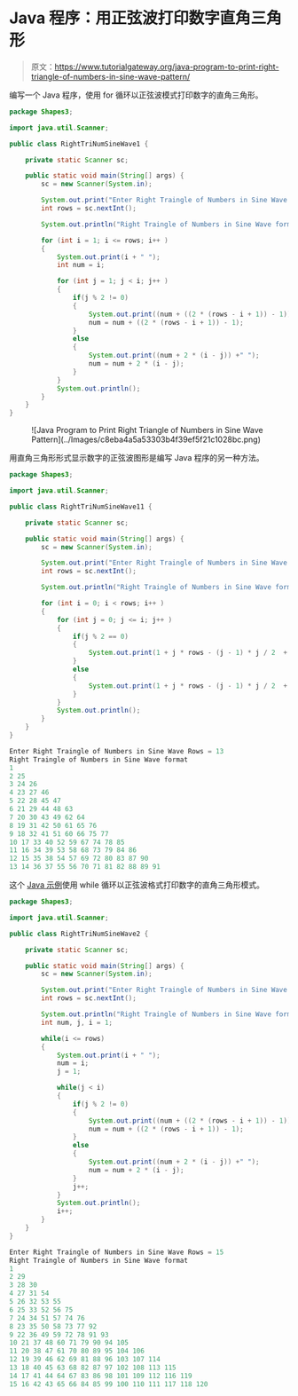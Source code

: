 # Java 程序：用正弦波打印数字直角三角形

> 原文：<https://www.tutorialgateway.org/java-program-to-print-right-triangle-of-numbers-in-sine-wave-pattern/>

编写一个 Java 程序，使用 for 循环以正弦波模式打印数字的直角三角形。

```java
package Shapes3;

import java.util.Scanner;

public class RightTriNumSineWave1 {

	private static Scanner sc;

	public static void main(String[] args) {
		sc = new Scanner(System.in);

		System.out.print("Enter Right Traingle of Numbers in Sine Wave Rows = ");
		int rows = sc.nextInt();

		System.out.println("Right Traingle of Numbers in Sine Wave format");

		for (int i = 1; i <= rows; i++ ) 
		{
			System.out.print(i + " ");
			int num = i;

			for (int j = 1; j < i; j++ ) 
			{
				if(j % 2 != 0)
				{
					System.out.print((num + ((2 * (rows - i + 1)) - 1)) +" ");
					num = num + ((2 * (rows - i + 1)) - 1);
				}
				else
				{
					System.out.print((num + 2 * (i - j)) +" ");
					num = num + 2 * (i - j);
				}
			}
			System.out.println();
		}
	}
}
```

<figure class="wp-block-image size-large">![Java Program to Print Right Triangle of Numbers in Sine Wave Pattern](../Images/c8eba4a5a53303b4f39ef5f21c1028bc.png)</figure>

用直角三角形形式显示数字的正弦波图形是编写 Java 程序的另一种方法。

```java
package Shapes3;

import java.util.Scanner;

public class RightTriNumSineWave11 {

	private static Scanner sc;

	public static void main(String[] args) {
		sc = new Scanner(System.in);

		System.out.print("Enter Right Traingle of Numbers in Sine Wave Rows = ");
		int rows = sc.nextInt();

		System.out.println("Right Traingle of Numbers in Sine Wave format");

		for (int i = 0; i < rows; i++ ) 
		{		
			for (int j = 0; j <= i; j++ ) 
			{
				if(j % 2 == 0)
				{
					System.out.print(1 + j * rows - (j - 1) * j / 2  + i - j +  " ");
				}
				else
				{
					System.out.print(1 + j * rows - (j - 1) * j / 2  + rows - i - 1 +" ");
				}
			}
			System.out.println();
		}
	}
}
```

```java
Enter Right Traingle of Numbers in Sine Wave Rows = 13
Right Traingle of Numbers in Sine Wave format
1 
2 25 
3 24 26 
4 23 27 46 
5 22 28 45 47 
6 21 29 44 48 63 
7 20 30 43 49 62 64 
8 19 31 42 50 61 65 76 
9 18 32 41 51 60 66 75 77 
10 17 33 40 52 59 67 74 78 85 
11 16 34 39 53 58 68 73 79 84 86 
12 15 35 38 54 57 69 72 80 83 87 90 
13 14 36 37 55 56 70 71 81 82 88 89 91 
```

这个 [Java 示例](https://www.tutorialgateway.org/learn-java-programs/)使用 while 循环以正弦波格式打印数字的直角三角形模式。

```java
package Shapes3;

import java.util.Scanner;

public class RightTriNumSineWave2 {

	private static Scanner sc;

	public static void main(String[] args) {
		sc = new Scanner(System.in);

		System.out.print("Enter Right Traingle of Numbers in Sine Wave Rows = ");
		int rows = sc.nextInt();

		System.out.println("Right Traingle of Numbers in Sine Wave format");
		int num, j, i = 1; 

		while(i <= rows) 
		{
			System.out.print(i + " ");
			num = i;
			j = 1; 

			while(j < i) 
			{
				if(j % 2 != 0)
				{
					System.out.print((num + ((2 * (rows - i + 1)) - 1)) +" ");
					num = num + ((2 * (rows - i + 1)) - 1);
				}
				else
				{
					System.out.print((num + 2 * (i - j)) +" ");
					num = num + 2 * (i - j);
				}
				j++;
			}
			System.out.println();
			i++;
		}
	}
}
```

```java
Enter Right Traingle of Numbers in Sine Wave Rows = 15
Right Traingle of Numbers in Sine Wave format
1 
2 29 
3 28 30 
4 27 31 54 
5 26 32 53 55 
6 25 33 52 56 75 
7 24 34 51 57 74 76 
8 23 35 50 58 73 77 92 
9 22 36 49 59 72 78 91 93 
10 21 37 48 60 71 79 90 94 105 
11 20 38 47 61 70 80 89 95 104 106 
12 19 39 46 62 69 81 88 96 103 107 114 
13 18 40 45 63 68 82 87 97 102 108 113 115 
14 17 41 44 64 67 83 86 98 101 109 112 116 119 
15 16 42 43 65 66 84 85 99 100 110 111 117 118 120 
```